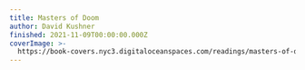 ```yaml
---
title: Masters of Doom
author: David Kushner
finished: 2021-11-09T00:00:00.000Z
coverImage: >-
  https://book-covers.nyc3.digitaloceanspaces.com/readings/masters-of-doom-01.jpg
---
```

